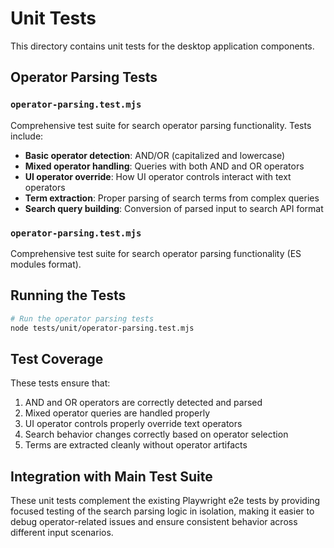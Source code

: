 # Unit Tests

This directory contains unit tests for the desktop application components.

## Operator Parsing Tests

### `operator-parsing.test.mjs`
Comprehensive test suite for search operator parsing functionality. Tests include:

- **Basic operator detection**: AND/OR (capitalized and lowercase)
- **Mixed operator handling**: Queries with both AND and OR operators
- **UI operator override**: How UI operator controls interact with text operators
- **Term extraction**: Proper parsing of search terms from complex queries
- **Search query building**: Conversion of parsed input to search API format

### `operator-parsing.test.mjs`
Comprehensive test suite for search operator parsing functionality (ES modules format).

## Running the Tests

```bash
# Run the operator parsing tests
node tests/unit/operator-parsing.test.mjs
```

## Test Coverage

These tests ensure that:
1. AND and OR operators are correctly detected and parsed
2. Mixed operator queries are handled properly
3. UI operator controls properly override text operators
4. Search behavior changes correctly based on operator selection
5. Terms are extracted cleanly without operator artifacts

## Integration with Main Test Suite

These unit tests complement the existing Playwright e2e tests by providing focused testing of the search parsing logic in isolation, making it easier to debug operator-related issues and ensure consistent behavior across different input scenarios.
